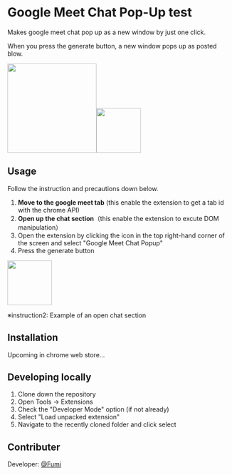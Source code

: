 # Google Meet Chat Pop-Up test

Makes google meet chat pop up as a new window by just one click.

When you press the generate button, a new window pops up as posted blow.

<img width="200" src="https://qiita-image-store.s3.ap-northeast-1.amazonaws.com/0/924548/91c774a3-d19a-4929-cd7c-c9312e073b17.png"><img width="100" src="https://user-images.githubusercontent.com/104049111/178147709-a2d8af18-c553-4149-8b32-1b4d1ed2c175.png">

## Usage

Follow the instruction and precautions down below.

1. **Move to the google meet tab** (this enable the extension to get a tab id with the chrome API)
2. **Open up the chat section**（this enable the extension to excute DOM manipulation）
3. Open the extension by clicking the icon in the top right-hand corner of the screen and select "Google Meet Chat Popup"
4. Press the generate button

<img width="100" src="https://user-images.githubusercontent.com/104049111/178097192-64ec636b-b115-4ed7-8401-7497951eba18.png">

※instruction2: Example of an open chat section

## Installation

Upcoming in chrome web store...

## Developing locally

1. Clone down the repository
2. Open Tools → Extensions
3. Check the "Developer Mode" option (if not already)
4. Select "Load unpacked extension"
5. Navigate to the recently cloned folder and click select

## Contributer

Developer: [@Fumi](https://github.com/KobayashiFumiaki)
